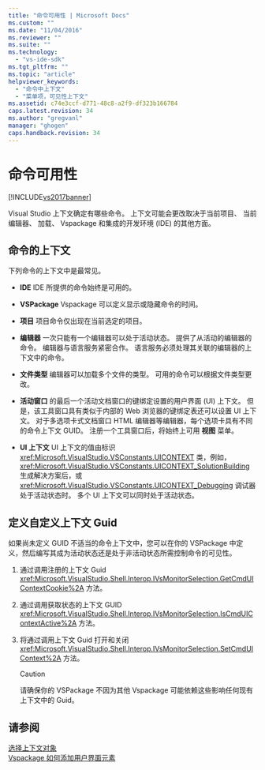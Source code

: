 ```yaml
---
title: "命令可用性 | Microsoft Docs"
ms.custom: ""
ms.date: "11/04/2016"
ms.reviewer: ""
ms.suite: ""
ms.technology: 
  - "vs-ide-sdk"
ms.tgt_pltfrm: ""
ms.topic: "article"
helpviewer_keywords: 
  - "命令中上下文"
  - "菜单项，可见性上下文"
ms.assetid: c74e3ccf-d771-48c8-a2f9-df323b166784
caps.latest.revision: 34
ms.author: "gregvanl"
manager: "ghogen"
caps.handback.revision: 34
---
```

# 命令可用性
[!INCLUDE[vs2017banner](../../code-quality/includes/vs2017banner.md)]

Visual Studio 上下文确定有哪些命令。 上下文可能会更改取决于当前项目、 当前编辑器、 加载、 Vspackage 和集成的开发环境 \(IDE\) 的其他方面。  
  
## 命令的上下文  
 下列命令的上下文中是最常见。  
  
-   **IDE** IDE 所提供的命令始终是可用的。  
  
-   **VSPackage** Vspackage 可以定义显示或隐藏命令的时间。  
  
-   **项目** 项目命令仅出现在当前选定的项目。  
  
-   **编辑器** 一次只能有一个编辑器可以处于活动状态。 提供了从活动的编辑器的命令。 编辑器与语言服务紧密合作。 语言服务必须处理其关联的编辑器的上下文中的命令。  
  
-   **文件类型** 编辑器可以加载多个文件的类型。 可用的命令可以根据文件类型更改。  
  
-   **活动窗口** 的最后一个活动文档窗口的键绑定设置的用户界面 \(UI\) 上下文。 但是，该工具窗口具有类似于内部的 Web 浏览器的键绑定表还可以设置 UI 上下文。 对于多选项卡式文档窗口 HTML 编辑器等编辑器，每个选项卡具有不同的命令上下文 GUID。 注册一个工具窗口后，将始终上可用 **视图** 菜单。  
  
-   **UI 上下文** UI 上下文的值由标识 <xref:Microsoft.VisualStudio.VSConstants.UICONTEXT> 类，例如， <xref:Microsoft.VisualStudio.VSConstants.UICONTEXT_SolutionBuilding> 生成解决方案后，或 <xref:Microsoft.VisualStudio.VSConstants.UICONTEXT_Debugging> 调试器处于活动状态时。 多个 UI 上下文可以同时处于活动状态。  
  
## 定义自定义上下文 Guid  
 如果尚未定义 GUID 不适当的命令上下文中，您可以在你的 VSPackage 中定义，然后编写其成为活动状态还是处于非活动状态所需控制命令的可见性。  
  
1.  通过调用注册的上下文 Guid <xref:Microsoft.VisualStudio.Shell.Interop.IVsMonitorSelection.GetCmdUIContextCookie%2A> 方法。  
  
2.  通过调用获取状态的上下文 GUID <xref:Microsoft.VisualStudio.Shell.Interop.IVsMonitorSelection.IsCmdUIContextActive%2A> 方法。  
  
3.  将通过调用上下文 Guid 打开和关闭 <xref:Microsoft.VisualStudio.Shell.Interop.IVsMonitorSelection.SetCmdUIContext%2A> 方法。  
  
    > [!CAUTION]
    >  请确保你的 VSPackage 不因为其他 Vspackage 可能依赖这些影响任何现有上下文中的 Guid。  
  
## 请参阅  
 [选择上下文对象](../../extensibility/internals/selection-context-objects.md)   
 [Vspackage 如何添加用户界面元素](../../extensibility/internals/how-vspackages-add-user-interface-elements.md)